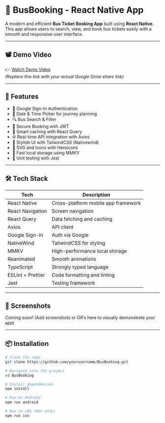 # 🚌 BusBooking - React Native App

A modern and efficient **Bus Ticket Booking App** built using **React Native**. This app allows users to search, view, and book bus tickets easily with a smooth and responsive user interface.

---

## 📽️ Demo Video

👉 [Watch Demo Video](https://drive.google.com/file/d/1Jue_aeBIDjEXmPEzilKIx29TNZWePRqR/view)  
*(Replace this link with your actual Google Drive share link)*

---

## 🚀 Features

- 🔐 Google Sign-In Authentication
- 📅 Date & Time Picker for journey planning
- 🔍 Bus Search & Filter
- 🪪 Secure Booking with JWT
- 🧠 Smart caching with React Query
- 🌐 Real-time API integration with Axios
- 🌈 Stylish UI with TailwindCSS (Nativewind)
- 🎨 SVG and Icons with Heroicons
- 💾 Fast local storage using MMKV
- 🧪 Unit testing with Jest

---

## 🛠️ Tech Stack

| Tech               | Description                           |
|--------------------|---------------------------------------|
| React Native       | Cross-platform mobile app framework   |
| React Navigation   | Screen navigation                     |
| React Query        | Data fetching and caching             |
| Axios              | API client                            |
| Google Sign-In     | Auth via Google                       |
| NativeWind         | TailwindCSS for styling               |
| MMKV               | High-performance local storage        |
| Reanimated         | Smooth animations                     |
| TypeScript         | Strongly typed language               |
| ESLint + Prettier  | Code formatting and linting           |
| Jest               | Testing framework                     |

---

## 📲 Screenshots

_Coming soon!_ (Add screenshots or GIFs here to visually demonstrate your app)

---

## 📦 Installation

```bash
# Clone the repo
git clone https://github.com/yourusername/BusBooking.git

# Navigate into the project
cd BusBooking

# Install dependencies
npm install

# Run on Android
npm run android

# Run on iOS (Mac only)
npm run ios

